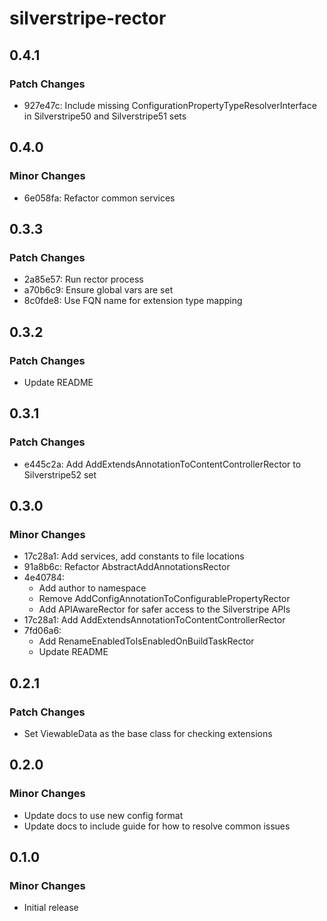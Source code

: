 # silverstripe-rector

## 0.4.1

### Patch Changes

- 927e47c: Include missing ConfigurationPropertyTypeResolverInterface in Silverstripe50 and Silverstripe51 sets

## 0.4.0

### Minor Changes

- 6e058fa: Refactor common services

## 0.3.3

### Patch Changes

- 2a85e57: Run rector process
- a70b6c9: Ensure global vars are set
- 8c0fde8: Use FQN name for extension type mapping

## 0.3.2

### Patch Changes

- Update README

## 0.3.1

### Patch Changes

- e445c2a: Add AddExtendsAnnotationToContentControllerRector to Silverstripe52 set

## 0.3.0

### Minor Changes

- 17c28a1: Add services, add constants to file locations
- 91a8b6c: Refactor AbstractAddAnnotationsRector
- 4e40784:
  - Add author to namespace
  - Remove AddConfigAnnotationToConfigurablePropertyRector
  - Add APIAwareRector for safer access to the Silverstripe APIs
- 17c28a1: Add AddExtendsAnnotationToContentControllerRector
- 7fd06a6:
  - Add RenameEnabledToIsEnabledOnBuildTaskRector
  - Update README

## 0.2.1

### Patch Changes

- Set ViewableData as the base class for checking extensions

## 0.2.0

### Minor Changes

- Update docs to use new config format
- Update docs to include guide for how to resolve common issues

## 0.1.0

### Minor Changes

- Initial release
